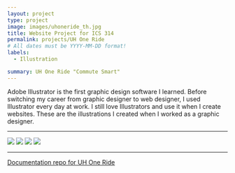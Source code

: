 ```yaml
---
layout: project
type: project
image: images/uhoneride_th.jpg
title: Website Project for ICS 314
permalink: projects/UH One Ride
# All dates must be YYYY-MM-DD format!
labels:
  - Illustration

summary: UH One Ride "Commute Smart"
---
```




Adobe Illustrator is the first graphic design software I learned. Before switching my career from graphic designer to web designer, I used Illustrator every day at work. I still love Illustrators and use it when I create websites. These are the illustrations I created when I worked as a graphic designer.  

<hr>

<img class="ui image" src="{{ site.baseurl }}/images/uhoneride_home.jpg">

<img class="ui image" src="{{ site.baseurl }}/images/uhoneride_offer.jpg">

<img class="ui image" src="{{ site.baseurl }}/images/uhoneride_find.jpg"> 

<img class="ui image" src="{{ site.baseurl }}/images/uhoneride_driverprofile.jpg"> 

<hr>

[Documentation repo for UH One Ride](https://uh-oneride.github.io/)


